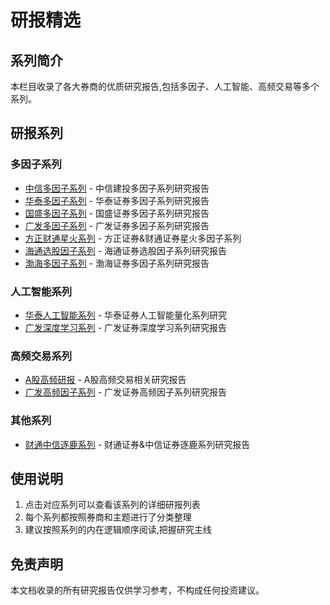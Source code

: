 # 研报精选

## 系列简介

本栏目收录了各大券商的优质研究报告,包括多因子、人工智能、高频交易等多个系列。

## 研报系列

### 多因子系列

- [中信多因子系列](./中信-多因子系列/index.md) - 中信建投多因子系列研究报告
- [华泰多因子系列](./华泰-多因子系列/index.md) - 华泰证券多因子系列研究报告
- [国盛多因子系列](./国盛-多因子系列/index.md) - 国盛证券多因子系列研究报告
- [广发多因子系列](./广发-多因子系列/index.md) - 广发证券多因子系列研究报告
- [方正财通星火系列](./方正财通-星火系列/index.md) - 方正证券&财通证券星火多因子系列
- [海通选股因子系列](./海通-选股因子系列/index.md) - 海通证券选股因子系列研究报告
- [渤海多因子系列](./渤海-多因子系列/index.md) - 渤海证券多因子系列研究报告

### 人工智能系列

- [华泰人工智能系列](./华泰-人工智能系列/index.md) - 华泰证券人工智能量化系列研究
- [广发深度学习系列](./广发-深度学习系列/index.md) - 广发证券深度学习系列研究报告

### 高频交易系列

- [A股高频研报](./a股高频研报/index.md) - A股高频交易相关研究报告
- [广发高频因子系列](./广发-高频因子系列/index.md) - 广发证券高频因子系列研究报告

### 其他系列

- [财通中信逐鹿系列](./财通中信-逐鹿系列/index.md) - 财通证券&中信证券逐鹿系列研究报告

## 使用说明

1. 点击对应系列可以查看该系列的详细研报列表
2. 每个系列都按照券商和主题进行了分类整理
3. 建议按照系列的内在逻辑顺序阅读,把握研究主线

## 免责声明

本文档收录的所有研究报告仅供学习参考，不构成任何投资建议。
